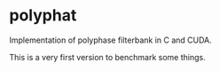 # polyphat

Implementation of polyphase filterbank in C and CUDA.

This is a very first version to benchmark some things.
